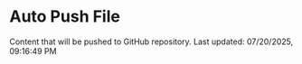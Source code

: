 # Auto Push File

Content that will be pushed to GitHub repository.
Last updated: 07/20/2025, 09:16:49 PM